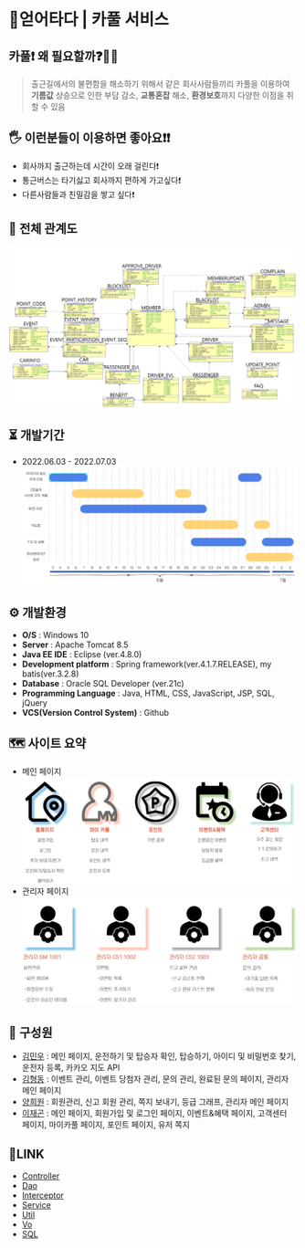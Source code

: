# 🚗얻어타다 | 카풀 서비스

## 카풀❗ 왜 필요할까❓🤷‍♂️
>출근길에서의 불편함을 해소하기 위해서 같은 회사사람들끼리 카풀을 이용하여 **기름값** 상승으로 인한 부담 감소, **교통혼잡** 해소, **환경보호**까지 다양한 이점을 취할 수 있음

## 🖐 이런분들이 이용하면 좋아요❗❗
- 회사까지 출근하는데 시간이 오래 걸린다❗
- 통근버스는 타기싫고 회사까지 편하게 가고싶다❗
- 다른사람들과 친밀감을 쌓고 싶다❗


## 📄 전체 관계도
![Relationship diagram](./database/total_relationship_diagram.jpg)

## ⏳ 개발기간
- 2022.06.03 - 2022.07.03
  ![gantt_chart](./database/gantt_chart.jpg)

## ⚙ 개발환경
- **O/S** : Windows 10
- **Server** : Apache Tomcat 8.5
- **Java EE IDE** : Eclipse (ver.4.8.0)
- **Development platform** : Spring framework(ver.4.1.7.RELEASE), my batis(ver.3.2.8)
- **Database** : Oracle SQL Developer (ver.21c)
- **Programming Language** : Java, HTML, CSS, JavaScript, JSP, SQL, jQuery
- **VCS(Version Control System)** : Github

## 🗺 사이트 요약
- 메인 페이지
  ![mainpage](./database/mainpage_summary_map.jpg)
- 관리자 페이지
  ![adminpage](./database/adminpage_summary_map.jpg)

## 🤝 구성원

- [김민우](https://github.com/owni14) : 메인 페이지, 운전하기 및 탑승자 확인, 탑승하기, 아이디 및 비밀번호 찾기, 운전자 등록, 카카오 지도 API <br>
- [김형동](https://github.com/devKimHD) : 이벤트 관리, 이벤트 당첨자 관리, 문의 관리, 완료된 문의 페이지, 관리자 메인 페이지 <br>
- [양희원](https://github.com/yanghuiwon) : 회원관리, 신고 회원 관리, 쪽지 보내기, 등급 그래프, 관리자 메인 페이지 <br>
- [이재곤](https://github.com/jaegonLee1) : 메인 페이지, 회원가입 및 로그인 페이지, 이벤트&혜택 페이지, 고객센터 페이지, 마이카풀 페이지, 포인트 페이지, 유저 쪽지  <br>

## 🔗LINK
- [Controller](https://github.com/owni14/team_project/tree/master/team_project/src/main/java/com/kh/team/controller)
- [Dao](https://github.com/owni14/team_project/tree/master/team_project/src/main/java/com/kh/team/dao)
- [Interceptor](https://github.com/owni14/team_project/tree/master/team_project/src/main/java/com/kh/team/interceptor)
- [Service](https://github.com/owni14/team_project/tree/master/team_project/src/main/java/com/kh/team/service)
- [Util](https://github.com/owni14/team_project/tree/master/team_project/src/main/java/com/kh/team/util)
- [Vo](https://github.com/owni14/team_project/tree/master/team_project/src/main/java/com/kh/team/vo)
- [SQL](https://github.com/owni14/team_project/tree/master/team_project/src/main/webapp/WEB-INF/sql_ddl)
